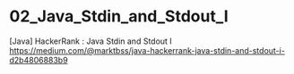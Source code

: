 # 02_Java_Stdin_and_Stdout_I
[Java] HackerRank : Java Stdin and Stdout I
https://medium.com/@marktbss/java-hackerrank-java-stdin-and-stdout-i-d2b4806883b9
